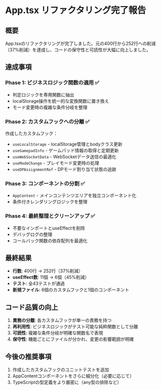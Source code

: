# App.tsx リファクタリング完了報告

## 概要

App.tsxのリファクタリングが完了しました。元の400行から252行への削減（37%削減）を達成し、コードの保守性と可読性が大幅に向上しました。

## 達成事項

### Phase 1: ビジネスロジック関数の適用 ✅
- 判定ロジックを専用関数に抽出
- localStorage操作を統一的な変換関数に置き換え
- モード変更時の複雑な条件分岐を整理

### Phase 2: カスタムフックへの分離 ✅
作成したカスタムフック：
- `useLocalStorage` - localStorage管理とbodyクラス更新
- `useGamepadInfo` - ゲームパッド情報の取得と定期更新
- `useWebSocketData` - WebSocketデータ送信の最適化
- `useModeChange` - プレイモード変更時の処理
- `useDPAssignmentRef` - DPモード割り当て状態の追跡

### Phase 3: コンポーネントの分割 ✅
- `AppContent` - メインコンテンツエリアを独立コンポーネント化
- 条件付きレンダリングロジックを整理

### Phase 4: 最終整理とクリーンアップ ✅
- 不要なインポートとuseEffectを削除
- デバッグログの整理
- コールバック関数の依存配列を最適化

## 最終結果

- **行数**: 400行 → 252行（37%削減）
- **useEffect数**: 11個 → 6個（45%削減）
- **テスト**: 全43テストが通過
- **新規ファイル**: 6個のカスタムフックと1個のコンポーネント

## コード品質の向上

1. **責務の分離**: 各カスタムフックが単一の責務を持つ
2. **再利用性**: ビジネスロジックがテスト可能な純粋関数として分離
3. **可読性**: 複雑な条件分岐が明確な関数名で表現
4. **保守性**: 機能ごとにファイルが分かれ、変更の影響範囲が明確

## 今後の推奨事項

1. 作成したカスタムフックのユニットテストを追加
2. AppContentコンポーネントをさらに細分化（必要に応じて）
3. TypeScriptの型定義をより厳密に（any型の排除など）